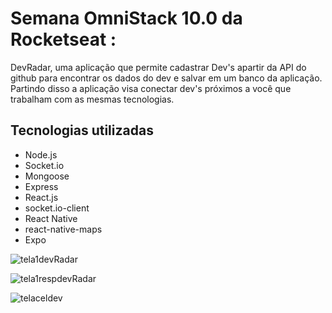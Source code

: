 # Semana OmniStack 10.0 da Rocketseat :

DevRadar, uma aplicação que permite cadastrar Dev's apartir da API do github para encontrar os dados do dev e salvar em um banco da aplicação. Partindo disso a aplicação visa conectar dev's próximos a você que trabalham com as mesmas tecnologias.

## Tecnologias utilizadas
- Node.js
- Socket.io
- Mongoose
- Express
- React.js
- socket.io-client
- React Native
- react-native-maps
- Expo

![tela1devRadar](https://user-images.githubusercontent.com/56658900/77959609-40c85180-72ad-11ea-9fdf-9868f9f3b98e.png)

![tela1respdevRadar](https://user-images.githubusercontent.com/56658900/77959628-4756c900-72ad-11ea-8da1-9e2cd3753589.png)

![telaceldev](https://user-images.githubusercontent.com/56658900/77959640-4b82e680-72ad-11ea-82f2-98488ec00f7a.jpeg)


